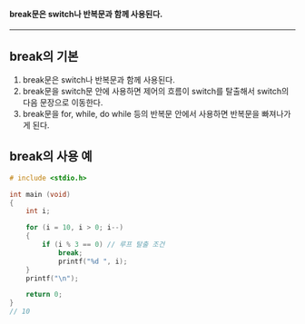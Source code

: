 #### break문은 switch나 반복문과 함께 사용된다. ####
___

## break의 기본 ##

1. break문은 switch나 반복문과 함께 사용된다.
2. break문을 switch문 안에 사용하면 제어의 흐름이 switch를 탈출해서 switch의 다음 문장으로 이동한다.
3. break문을 for, while, do while 등의 반복문 안에서 사용하면 반복문을 빠져나가게 된다.

## break의 사용 예
```c
# include <stdio.h>

int main (void)
{
	int i;

	for (i = 10, i > 0; i--)
	{
		if (i % 3 == 0) // 루프 탈출 조건
			break;
			printf("%d ", i);
	}
	printf("\n");

	return 0;
}
// 10
```


